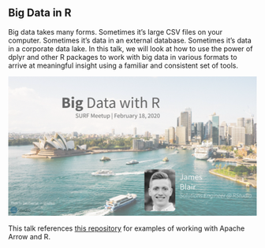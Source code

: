 ## Big Data in R

Big data takes many forms. Sometimes it’s large CSV files on your computer.
Sometimes it’s data in an external database. Sometimes it’s data in a corporate
data lake. In this talk, we will look at how to use the power of dplyr and other
R packages to work with big data in various formats to arrive at meaningful
insight using a familiar and consistent set of tools.

[![First Slide](img/first-slide.png)](slides/slides.pdf)

This talk references [this repository](https://github.com/blairj09/arrow-exp) 
for examples of working with Apache Arrow and R.